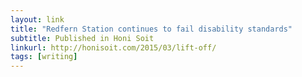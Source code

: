 ```yaml
---
layout: link
title: "Redfern Station continues to fail disability standards"
subtitle: Published in Honi Soit
linkurl: http://honisoit.com/2015/03/lift-off/
tags: [writing]
---
```

